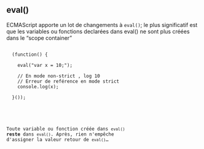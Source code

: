 ##  eval()

ECMAScript apporte un lot de changements à `eval()`; le plus significatif est que les variables ou fonctions declarées dans eval() ne sont plus créées dans le “scope container”



<pre><code>
  (function() {

    eval("var x = 10;");

    // En mode non-strict , log 10
    // Erreur de reférence en mode strict
    console.log(x);

  }());

</pre>

Toute variable ou fonction créée dans `eval()` <strong>reste</strong> dans `eval()`. Après, rien n'empêche d'assigner la valeur retour de `eval()`…



